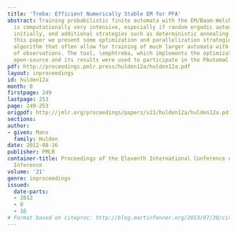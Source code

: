 ```yaml
---
title: 'Treba: Efficient Numerically Stable EM for PFA'
abstract: Training probabilistic finite automata with the EM/Baum-Welch algorithm
  is computationally very intensive, especially if random ergodic automata are used
  initially, and additional strategies such as deterministic annealing are used. In
  this paper we present some optimization and parallelization strategies to the Baum-Welch
  algorithm that often allow for training of much larger automata with a larger number
  of observations. The tool, \emphtreba, which implements the optimizations, is available
  open-source and its results were used to participate in the PAutomaC PFA/HMM competition.
pdf: http://proceedings.pmlr.press/hulden12a/hulden12a.pdf
layout: inproceedings
id: hulden12a
month: 0
firstpage: 249
lastpage: 253
page: 249-253
origpdf: http://jmlr.org/proceedings/papers/v21/hulden12a/hulden12a.pdf
sections: 
author:
- given: Mans
  family: Hulden
date: 2012-08-16
publisher: PMLR
container-title: Proceedings of the Eleventh International Conference on Grammatical
  Inference
volume: '21'
genre: inproceedings
issued:
  date-parts:
  - 2012
  - 8
  - 16
# Format based on citeproc: http://blog.martinfenner.org/2013/07/30/citeproc-yaml-for-bibliographies/
---
```

